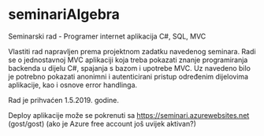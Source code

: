 # seminariAlgebra
Seminarski rad - Programer internet aplikacija C#, SQL, MVC

Vlastiti rad napravljen prema projektnom zadatku navedenog seminara.
Radi se o jednostavnoj MVC aplikaciji koja treba pokazati znanje programiranja backenda u dijelu C#, spajanja s bazom i upotrebe MVC.
Uz navedeno bilo je potrebno pokazati anonimni i autenticirani pristup određenim dijelovima aplikacije, kao i osnove error handlinga.

Rad je prihvaćen 1.5.2019. godine.

Deploy aplikacije može se pokrenuti sa https://seminari.azurewebsites.net (gost/gost)
(ako je Azure free account još uvijek aktivan?)
